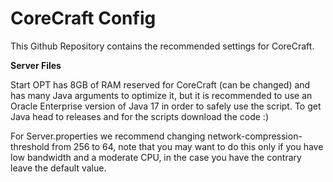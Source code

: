 # CoreCraft Config

This Github Repository contains the recommended settings for CoreCraft.

**Server Files**

Start OPT has 8GB of RAM reserved for CoreCraft (can be changed) and has many Java arguments to optimize it, but it is recommended to use an Oracle Enterprise version of Java 17 in order to safely use the script.  To get Java head to releases and for the scripts download the code :)

For Server.properties we recommend changing network-compression-threshold from 256 to 64, note that you may want to do this only if you have low bandwidth and a moderate CPU, in the case you have the contrary leave the default value.
